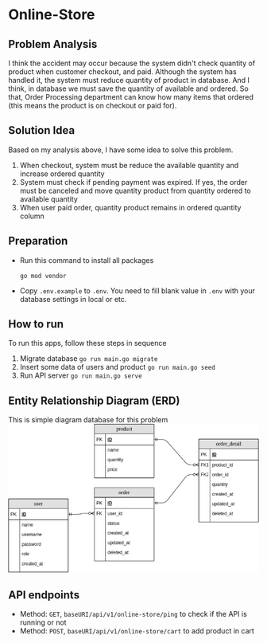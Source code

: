# Online-Store

## Problem Analysis
I think the accident may occur because the system didn't check quantity of product when customer checkout, and paid. Although the system has handled it, the system must reduce quantity of product in database. And I think, in database we must save the quantity of available and ordered. So that, Order Processing department can know how many items that ordered (this means the product is on checkout or paid for).

## Solution Idea
Based on my analysis above, I have some idea to solve this problem.

1. When checkout, system must be reduce the available quantity and increase ordered quantity
2. System must check if pending payment was expired. If yes, the order must be canceled and move quantity product from quantity ordered to available quantity
3. When user paid order, quantity product remains in ordered quantity column

## Preparation
* Run this command to install all packages
    ```
    go mod vendor
    ```
* Copy ```.env.example``` to ```.env```. You need to fill blank value in ```.env``` with your database settings in local or etc.

## How to run
To run this apps, follow these steps in sequence
1. Migrate database ```go run main.go migrate```
2. Insert some data of users and product ```go run main.go seed```
3. Run API server ```go run main.go serve```

## Entity Relationship Diagram (ERD)
This is simple diagram database for this problem
![](erd.png)

## API endpoints
- Method: ```GET```, ```baseURI/api/v1/online-store/ping``` to check if the API is running or not
- Method: ```POST```, ```baseURI/api/v1/online-store/cart``` to add product in cart
